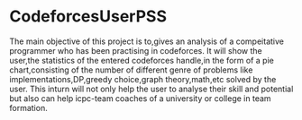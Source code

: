 # CodeforcesUserPSS
The main objective of this project is to,gives an analysis of a compeitative programmer who has been practising in codeforces.
It will show the user,the statistics of the entered codeforces handle,in the form of a pie chart,consisting of the number of 
different genre of problems like implementations,DP,greedy choice,graph theory,math,etc solved by the user. This inturn will not
only help the user to analyse their skill and potential but also can help icpc-team coaches of a university or college in team formation.
